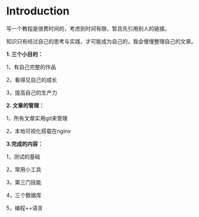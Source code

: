 # Introduction

写一个教程是很费时间的，考虑到时间有限，暂且先引用别人的链接。

知识只有经过自己的思考与实践，才可能成为自己的，我会慢慢整理自己的文章。

**1. 三个小目的：**

1，有自己完整的作品

2，看得见自己的成长

3，提高自己的生产力

**2. 文章的管理：**

1，所有文章实用git来管理

2，本地可视化搭载在nginx

**3.完成的内容：**

1，测试的基础

2，常用小工具

3，第三门技能

4，三个数据库

5，编程++语言